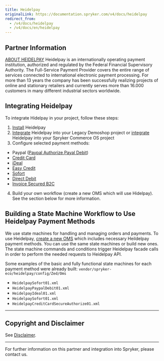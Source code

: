 ```yaml
---
title: Heidelpay
originalLink: https://documentation.spryker.com/v4/docs/heidelpay
redirect_from:
  - /v4/docs/heidelpay
  - /v4/docs/en/heidelpay
---
```


## Partner Information

[ABOUT HEIDELPAY](https://www.heidelpay.de/) 
Heidelpay is an internationally operating payment institution, authorized and regulated by the Federal Financial Supervisory Authority. The Full-Service Payment Provider covers the entire range of services connected to international electronic payment processing. For more than 13 years the company has been successfully realizing projects of online and stationary retailers and currently serves more than 16.000 customers in many different industrial sectors worldwide. 

## Integrating Heidelpay

To integrate Hidelpay in your project, follow these steps:

1. [Install](/docs/scos/dev/technology-partners/202001.0/payment-partners/heidelpay/heidelpay-insta) Heidelpay
2. [Integrate](/docs/scos/dev/technology-partners/202001.0/payment-partners/heidelpay/heidelpay-integ) Heidelpay into your Legacy Demoshop project or [integrate](/docs/scos/dev/technology-partners/202001.0/payment-partners/heidelpay/scos-integration/heidelpay-integ)  Heidelpay into your Spryker Commerce OS project
3. Configure selected payment methods:

  - Paypal ([Paypal Authorize](/docs/scos/dev/technology-partners/202001.0/payment-partners/heidelpay/heidelpay-autho),[Payal Debit](/docs/scos/dev/technology-partners/202001.0/payment-partners/heidelpay/heidelpay-paypa))
  - [Credit Card](/docs/scos/dev/technology-partners/202001.0/payment-partners/heidelpay/heidelpay-credi)
  - [iDeal](/docs/scos/dev/technology-partners/202001.0/payment-partners/heidelpay/heidelpay-ideal)
  - [Easy Credit](/docs/scos/dev/technology-partners/202001.0/payment-partners/heidelpay/heidelpay-easy-)
  - [Sofort](/docs/scos/dev/technology-partners/202001.0/payment-partners/heidelpay/heidelpay-sofor)
  - [Direct Debit](/docs/scos/dev/technology-partners/202001.0/payment-partners/heidelpay/heidelpay-direc)
  - [Invoice Secured B2C](/docs/scos/dev/technology-partners/202001.0/payment-partners/heidelpay/heidelpay-invoi)

4. Build your own workflow (create a new OMS which will use Hidelpay). See the section below for more information.

## Building a State Machine Workflow to Use Heidelpay Payment Methods

We use state machines for handling and managing orders and payments.
To use Heidelpay, [create a new OMS](http://documentation.spryker.com/v4/docs/oms-state-machine) which includes necessary Heildelpay payment methods. You can use the same state machines or build new ones. The state machine commands and conditions trigger Heidelpay facade calls in order to perform the needed requests to Heidelpay API.

Some examples of the basic and fully functional state machines for each payment method were already built: `vendor/spryker-eco/heidelpay/config/Zed/Oms`

* `HeidelpaySofort01.xml`
* `HeidelpayPaypalDebit01.xml`
* `HeidelpayIdeal01.xml`
* `HeidelpaySofort01.xml`
* `HeidelpayCreditCardSecureAuthorize01.xml`
---

## Copyright and Disclaimer

See [Disclaimer](https://github.com/spryker/spryker-documentation).

---
For further information on this partner and integration into Spryker, please contact us.

<div class="hubspot-form js-hubspot-form" data-portal-id="2770802" data-form-id="163e11fb-e833-4638-86ae-a2ca4b929a41" id="hubspot-1"></div>
